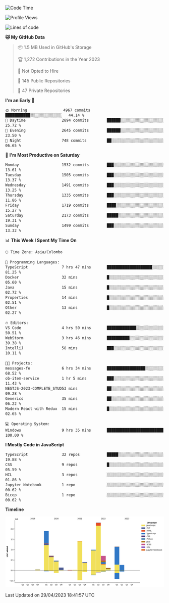 
<!--START_SECTION:waka-->
![Code Time](http://img.shields.io/badge/Code%20Time-1%2C109%20hrs%2043%20mins-blue)

![Profile Views](http://img.shields.io/badge/Profile%20Views-0-blue)

![Lines of code](https://img.shields.io/badge/From%20Hello%20World%20I%27ve%20Written-10.6%20million%20lines%20of%20code-blue)

**🐱 My GitHub Data** 

> 📦 1.5 MB Used in GitHub's Storage 
 > 
> 🏆 1,272 Contributions in the Year 2023
 > 
> 🚫 Not Opted to Hire
 > 
> 📜 145 Public Repositories 
 > 
> 🔑 47 Private Repositories 
 > 
**I'm an Early 🐤** 

```text
🌞 Morning                4967 commits        ███████████░░░░░░░░░░░░░░   44.14 % 
🌆 Daytime                2894 commits        ██████░░░░░░░░░░░░░░░░░░░   25.72 % 
🌃 Evening                2645 commits        ██████░░░░░░░░░░░░░░░░░░░   23.50 % 
🌙 Night                  748 commits         ██░░░░░░░░░░░░░░░░░░░░░░░   06.65 % 
```
📅 **I'm Most Productive on Saturday** 

```text
Monday                   1532 commits        ███░░░░░░░░░░░░░░░░░░░░░░   13.61 % 
Tuesday                  1505 commits        ███░░░░░░░░░░░░░░░░░░░░░░   13.37 % 
Wednesday                1491 commits        ███░░░░░░░░░░░░░░░░░░░░░░   13.25 % 
Thursday                 1335 commits        ███░░░░░░░░░░░░░░░░░░░░░░   11.86 % 
Friday                   1719 commits        ████░░░░░░░░░░░░░░░░░░░░░   15.27 % 
Saturday                 2173 commits        █████░░░░░░░░░░░░░░░░░░░░   19.31 % 
Sunday                   1499 commits        ███░░░░░░░░░░░░░░░░░░░░░░   13.32 % 
```


📊 **This Week I Spent My Time On** 

```text
🕑︎ Time Zone: Asia/Colombo

💬 Programming Languages: 
TypeScript               7 hrs 47 mins       ████████████████████░░░░░   81.25 % 
Docker                   32 mins             █░░░░░░░░░░░░░░░░░░░░░░░░   05.60 % 
Java                     15 mins             █░░░░░░░░░░░░░░░░░░░░░░░░   02.72 % 
Properties               14 mins             █░░░░░░░░░░░░░░░░░░░░░░░░   02.51 % 
Other                    13 mins             █░░░░░░░░░░░░░░░░░░░░░░░░   02.27 % 

🔥 Editors: 
VS Code                  4 hrs 50 mins       █████████████░░░░░░░░░░░░   50.51 % 
WebStorm                 3 hrs 46 mins       ██████████░░░░░░░░░░░░░░░   39.38 % 
IntelliJ                 58 mins             ███░░░░░░░░░░░░░░░░░░░░░░   10.11 % 

🐱‍💻 Projects: 
messages-fe              6 hrs 34 mins       █████████████████░░░░░░░░   68.52 % 
ob-item-service          1 hr 5 mins         ███░░░░░░░░░░░░░░░░░░░░░░   11.43 % 
NESTJS-2023-COMPLETE_STUD53 mins             ██░░░░░░░░░░░░░░░░░░░░░░░   09.28 % 
Generics                 35 mins             ██░░░░░░░░░░░░░░░░░░░░░░░   06.22 % 
Modern React with Redux  15 mins             █░░░░░░░░░░░░░░░░░░░░░░░░   02.65 % 

💻 Operating System: 
Windows                  9 hrs 35 mins       █████████████████████████   100.00 % 
```

**I Mostly Code in JavaScript** 

```text
TypeScript               32 repos            █████░░░░░░░░░░░░░░░░░░░░   19.88 % 
CSS                      9 repos             █░░░░░░░░░░░░░░░░░░░░░░░░   05.59 % 
HCL                      3 repos             ░░░░░░░░░░░░░░░░░░░░░░░░░   01.86 % 
Jupyter Notebook         1 repo              ░░░░░░░░░░░░░░░░░░░░░░░░░   00.62 % 
Bicep                    1 repo              ░░░░░░░░░░░░░░░░░░░░░░░░░   00.62 % 
```



**Timeline**

![Lines of Code chart](https://raw.githubusercontent.com/ccweerasinghe1994/ccweerasinghe1994/master/assets/bar_graph.png)


 Last Updated on 29/04/2023 18:41:57 UTC
<!--END_SECTION:waka-->
